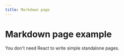 ```yaml
---
title: Markdown page
---
```


# Markdown page example

You don't need React to write simple standalone pages.
